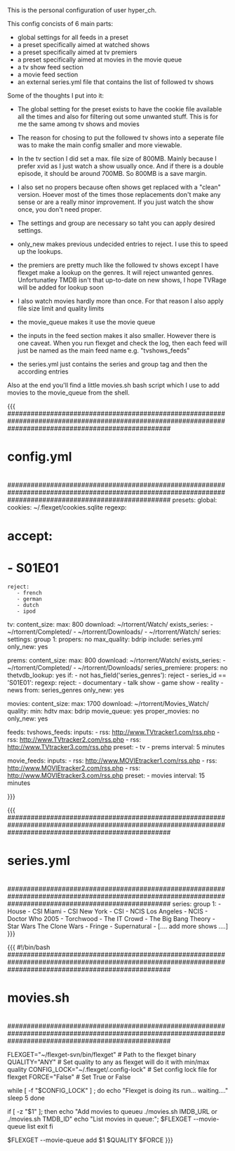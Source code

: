 This is the personal configuration of user hyper_ch.

This config concists of 6 main parts:

- global settings for all feeds in a preset
- a preset specifically aimed at watched shows
- a preset specifically aimed at tv premiers
- a preset specifically aimed at movies in the movie queue
- a tv show feed section
- a movie feed section
- an external series.yml file that contains the list of followed tv shows

Some of the thoughts I put into it:

- The global setting for the preset exists to have the cookie file available all the times and also for filtering out some unwanted stuff. This is for me the same among tv shows and movies

- The reason for chosing to put the followed tv shows into a seperate file was to make the main config smaller and more viewable.
- In the tv section I did set a max. file size of 800MB. Mainly because I prefer xvid as I just watch a show usually once. And if there is a double episode, it should be around 700MB. So 800MB is a save margin.
- I also set no propers because often shows get replaced with a "clean" version. Hoever most of the times those replacements don't make any sense or are a really minor improvement. If you just watch the show once, you don't need proper.
- The settings and group are necessary so taht you can apply desired settings.
- only_new makes previous undecided entries to reject. I use this to speed up the lookups.
- the premiers are pretty much like the followed tv shows except I have flexget make a lookup on the genres. It will reject unwanted genres. Unfortunatley TMDB isn't that up-to-date on new shows, I hope TVRage will be added for lookup soon

- I also watch movies hardly more than once. For that reason I also apply file size limit and quality limits
- the movie_queue makes it use the movie queue

- the inputs in the feed section makes it also smaller. However there is one caveat. When you run flexget and check the log, then each feed will just be named as the main feed name e.g. "tvshows_feeds"

- the series.yml just contains the series and group tag and then the according entries

Also at the end you'll find a little movies.sh bash script which I use to add movies to the movie_queue from the shell.



{{{
##########################################################################################################################################################
#                                                                                                                                                        #
#                                                                                                                                                        #
#                                                        config.yml                                                                                      #
#                                                                                                                                                        #
#                                                                                                                                                        #
##########################################################################################################################################################
presets:
  global:
    cookies: ~/.flexget/cookies.sqlite
  regexp:
#    accept:
#      - S01E01
    reject:
       - french
       - german
       - dutch
       - ipod

  tv:
    content_size:
      max: 800
    download: ~/rtorrent/Watch/
    exists_series:
      - ~/rtorrent/Completed/
      - ~/rtorrent/Downloads/
      - ~/rtorrent/Watch/
    series:
      settings:
        group 1:
          propers: no
          max_quality: bdrip
    include: series.yml
    only_new: yes

 prems:
    content_size:
      max: 800
    download: ~/rtorrent/Watch/
    exists_series:
      - ~/rtorrent/Completed/
      - ~/rtorrent/Downloads/
    series_premiere:
      propers: no
    thetvdb_lookup: yes
    if:
      - not has_field('series_genres'): reject
      - series_id == 'S01E01':
          regexp:
            reject:
              - documentary
              - talk show
              - game show
              - reality
              - news
            from: series_genres
    only_new: yes

  movies:
    content_size:
      max: 1700
    download: ~/rtorrent/Movies_Watch/
    quality:
      min: hdtv
      max: bdrip
    movie_queue: yes
    proper_movies: no
    only_new: yes



feeds:
  tvshows_feeds:
    inputs:
      - rss: http://www.TVtracker1.com/rss.php
      - rss: http://www.TVtracker2.com/rss.php
      - rss: http://www.TVtracker3.com/rss.php
    preset:
      - tv
      - prems
    interval: 5 minutes

  movie_feeds:
    inputs:
      - rss: http://www.MOVIEtracker1.com/rss.php
      - rss: http://www.MOVIEtracker2.com/rss.php
      - rss: http://www.MOVIEtracker3.com/rss.php
    preset:
      - movies
    interval: 15 minutes

}}}




{{{
##########################################################################################################################################################
#                                                                                                                                                        #
#                                                                                                                                                        #
#                                                        series.yml                                                                                      #
#                                                                                                                                                        #
#                                                                                                                                                        #
##########################################################################################################################################################
series:
  group 1:
    - House
    - CSI Miami
    - CSI New York
    - CSI
    - NCIS Los Angeles
    - NCIS
    - Doctor Who 2005
    - Torchwood
    - The IT Crowd
    - The Big Bang Theory
    - Star Wars The Clone Wars
    - Fringe
    - Supernatural
    - [.... add more shows ....]
}}}




{{{
#!/bin/bash
##########################################################################################################################################################
#                                                                                                                                                        #
#                                                                                                                                                        #
#                                                        movies.sh                                                                                       #
#                                                                                                                                                        #
#                                                                                                                                                        #
##########################################################################################################################################################

FLEXGET="~/flexget-svn/bin/flexget"                     # Path to the flexget binary
QUALITY="ANY"                                           # Set quality to any as flexget will do it with min/max quality
CONFIG_LOCK="~/.flexget/.config-lock"                   # Set config lock file for flexget
FORCE="False"                                           # Set True or False

while [ -f "$CONFIG_LOCK" ] ;
do
        echo "Flexget is doing its run... waiting...."
        sleep 5
done


if [ -z "$1" ]; then
        echo "Add movies to queueu  ./movies.sh IMDB_URL  or  ./movies.sh TMDB_ID"
        echo "List movies in queue:";
        $FLEXGET --movie-queue list
        exit
fi

$FLEXGET --movie-queue add $1 $QUALITY $FORCE
}}}